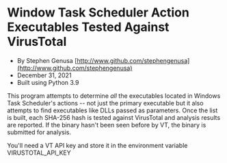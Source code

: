 # Window Task Scheduler Action Executables Tested Against VirusTotal

- By Stephen Genusa [http://www.github.com/stephengenusa](http://www.github.com/stephengenusa)
- December 31, 2021
- Built using Python 3.9

This program attempts to determine _all_ the executables located in Windows Task Scheduler's actions -- 
not just the primary executable but it also attempts to find executables like DLLs passed as parameters. 
Once the list is built, each SHA-256 hash is tested against VirusTotal and analysis results are 
reported. If the binary hasn't been seen before by VT, the binary is submitted for analysis.

You'll need a VT API key and store it in the environment variable VIRUSTOTAL_API_KEY

